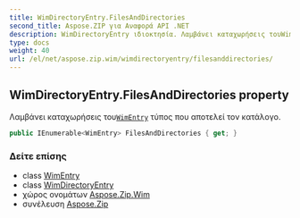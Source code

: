 ```yaml
---
title: WimDirectoryEntry.FilesAndDirectories
second_title: Aspose.ZIP για Αναφορά API .NET
description: WimDirectoryEntry ιδιοκτησία. Λαμβάνει καταχωρήσεις τουWimEntry τύπος που αποτελεί τον κατάλογο.
type: docs
weight: 40
url: /el/net/aspose.zip.wim/wimdirectoryentry/filesanddirectories/
---
```

## WimDirectoryEntry.FilesAndDirectories property

Λαμβάνει καταχωρήσεις του[`WimEntry`](../../wimentry/) τύπος που αποτελεί τον κατάλογο.

```csharp
public IEnumerable<WimEntry> FilesAndDirectories { get; }
```

### Δείτε επίσης

* class [WimEntry](../../wimentry/)
* class [WimDirectoryEntry](../)
* χώρος ονομάτων [Aspose.Zip.Wim](../../wimdirectoryentry/)
* συνέλευση [Aspose.Zip](../../../)



